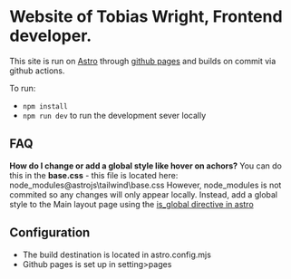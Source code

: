 # Website of Tobias Wright, Frontend developer.

This site is run on [Astro](https://astro.build/) through [github pages](https://pages.github.com/) and builds on commit via github actions.

To run:

- `npm install`
- `npm run dev` to run the development sever locally

## FAQ

**How do I change or add a global style like hover on achors?**
You can do this in the **base.css** - this file is located here: node_modules\@astrojs\tailwind\base.css
However, node_modules is not commited so any changes will only appear locally. Instead, add a global style to the Main layout page using the [is_global directive in astro](https://docs.astro.build/en/reference/directives-reference/#isglobal)


## Configuration

- The build destination is located in astro.config.mjs
- Github pages is set up in setting>pages